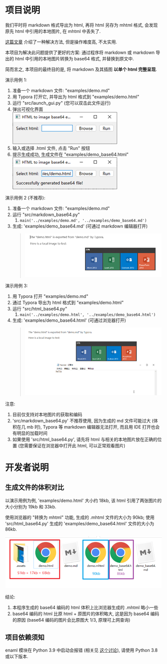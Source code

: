 # 项目说明

我们平时将 markdown 格式导出为 html, 再将 html 另存为 mhtml 格式, 会发现原先 html 中引用的本地图片, 在 mhtml 中丢失了.

[这篇文章](https://blog.csdn.net/ybf326/article/details/84781746) 介绍了一种解决方法, 但是操作难度高, 不太实用.

本项目为解决此问题提供了更好的方案: 通过程序将 markdown 或 markdown 导出的 html 中引用的本地图片转换为 base64 格式, 并替换到原文中.

简而言之, 本项目的最终目的是, 将 markdown 及其插图 **以单个 html 完整呈现**.

演示用例 1:

1. 准备一个 markdown 文件: "examples/demo.md"
2. 用 Typora 打开它, 并导出为 html 格式到 "examples/demo.html"
3. 运行 "src/launch_gui.py" (您可以双击此文件运行)
4. 弹出可视化界面<br>
   ![image-20201026153247849](.assets/image-20201026153247849.png)
5. 输入或选择 .html 文件, 点击 "Run" 按钮
6. 提示生成成功, 生成文件在 "examples/demo_base64.html"<br>
   ![image-20201026153418122](.assets/image-20201026153418122.png)

演示用例 2 (不推荐):

1. 准备一个 markdown 文件: "examples/demo.md"
2. 运行 "src/markdown_base64.py"
    1. `main('../examples/demo.md', '../examples/demo_base64.md')`
3. 生成: 'examples/demo_base64.md' (可通过 markdown 编辑器打开)
    > ![image-20201026153701634](.assets/image-20201026153701634.png)

演示用例 3:

1. 用 Typora 打开 "examples/demo.md"
2. 通过 Typora 导出为 html 格式到 "examples/demo.html"
3. 运行 "src/html_base64.py"
    1. `main('../examples/demo.html', '../examples/demo_base64.html')`
4. 生成: 'examples/demo_base64.html' (可通过浏览器打开)
    > ![image-20201026152505864](.assets/image-20201026152505864.png)

注意: 

1. 目前仅支持对本地图片的获取和编码
2. 'src/markdown_base64.py' 不推荐使用, 因为生成的 md 文件可能过大 (体积在几 mb 时), Typora 等 markdown 编辑器无法打开, 而且用 IDE 打开也会有明显的加载时间
3. 如果使用 'src/html_base64.py', 请先将 html 与相关的本地图片放在正确的位置 (您需要保证在浏览器中打开此 html, 可以正常观看图片)

# 开发者说明

## 生成文件的体积对比

以演示用例为例, 'examples/demo.html' 大小约 18kb, 该 html 引用了两张图片的大小分别为 19kb 和 33kb.

使用浏览器的 "转换为 mhtml" 功能, 生成的 .mhtml 文件的大小为 90kb; 使用 'src/html_base64.py' 生成的 'examples/demo_base64.html' 文件的大小为 86kb.

![image-20201026152235057](.assets/image-20201026152235057.png)

结论:

1. 本程序生成的 base64 编码的 html 体积上比浏览器生成的 .mhtml 略小一些
2. base64 编码的 html 比原 html + 原图片的体积略大, 这是因为 base64 编码的原因 (base64 编码的图片会比原图大 1/3, 原理可上网查询)

## 项目依赖须知

enaml 模块在 Python 3.9 中启动会报错 (相关见 [这个讨论](https://docs.python.org/3/whatsnew/3.8.html#cpython-bytecode-changes)), 请使用 Python 3.8 或以下版本.
